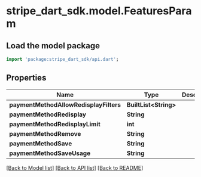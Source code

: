 # stripe_dart_sdk.model.FeaturesParam

## Load the model package
```dart
import 'package:stripe_dart_sdk/api.dart';
```

## Properties
Name | Type | Description | Notes
------------ | ------------- | ------------- | -------------
**paymentMethodAllowRedisplayFilters** | **BuiltList&lt;String&gt;** |  | [optional] 
**paymentMethodRedisplay** | **String** |  | [optional] 
**paymentMethodRedisplayLimit** | **int** |  | [optional] 
**paymentMethodRemove** | **String** |  | [optional] 
**paymentMethodSave** | **String** |  | [optional] 
**paymentMethodSaveUsage** | **String** |  | [optional] 

[[Back to Model list]](../README.md#documentation-for-models) [[Back to API list]](../README.md#documentation-for-api-endpoints) [[Back to README]](../README.md)


